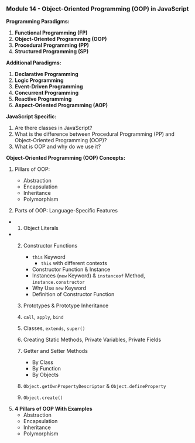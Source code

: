 ### Module 14 - Object-Oriented Programming (OOP) in JavaScript



**Programming Paradigms:**

1. **Functional Programming (FP)**  
2. **Object-Oriented Programming (OOP)**  
3. **Procedural Programming (PP)**  
4. **Structured Programming (SP)**  

**Additional Paradigms:**

1. **Declarative Programming**  
2. **Logic Programming**  
3. **Event-Driven Programming**  
4. **Concurrent Programming**  
5. **Reactive Programming**  
6. **Aspect-Oriented Programming (AOP)**  

**JavaScript Specific:**

1. Are there classes in JavaScript?  
2. What is the difference between Procedural Programming (PP) and Object-Oriented Programming (OOP)?  
3. What is OOP and why do we use it?  

**Object-Oriented Programming (OOP) Concepts:**

1. Pillars of OOP:  
   - Abstraction  
   - Encapsulation  
   - Inheritance  
   - Polymorphism  

2. Parts of OOP: Language-Specific Features  

- 1. Object Literals  
- 2. Constructor Functions  
        - `this` Keyword  
          - `this` with different contexts  
        - Constructor Function & Instance  
        - Instances (`new` Keyword) & `instanceof` Method, `instance.constructor`  
        - Why Use `new` Keyword  
        - Definition of Constructor Function
























   5. Prototypes & Prototype Inheritance  
   6. `call`, `apply`, `bind`  
   7. Classes, `extends`, `super()`  
   8. Creating Static Methods, Private Variables, Private Fields  
   9. Getter and Setter Methods  
      - By Class  
      - By Function  
      - By Objects  
   10. `Object.getOwnPropertyDescriptor` & `Object.defineProperty`  
   11. `Object.create()`

5. **4 Pillars of OOP With Examples**  
   - Abstraction  
   - Encapsulation  
   - Inheritance  
   - Polymorphism